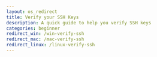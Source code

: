 ```yaml
---
layout: os_redirect
title: Verify your SSH Keys
description: A quick guide to help you verify SSH keys
categories: beginner
redirect_win: /win-verify-ssh
redirect_mac: /mac-verify-ssh
redirect_linux: /linux-verify-ssh
---
```

